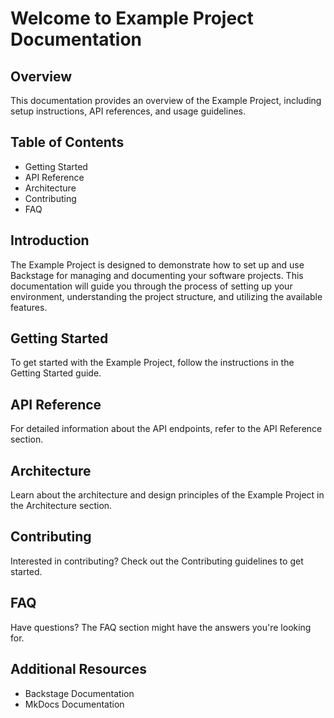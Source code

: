 # Welcome to Example Project Documentation

## Overview
This documentation provides an overview of the Example Project, including setup instructions, API references, and usage guidelines.

## Table of Contents
- Getting Started
- API Reference
- Architecture
- Contributing
- FAQ

## Introduction
The Example Project is designed to demonstrate how to set up and use Backstage for managing and documenting your software projects. This documentation will guide you through the process of setting up your environment, understanding the project structure, and utilizing the available features.

## Getting Started
To get started with the Example Project, follow the instructions in the Getting Started guide.

## API Reference
For detailed information about the API endpoints, refer to the API Reference section.

## Architecture
Learn about the architecture and design principles of the Example Project in the Architecture section.

## Contributing
Interested in contributing? Check out the Contributing guidelines to get started.

## FAQ
Have questions? The FAQ section might have the answers you're looking for.

## Additional Resources
- Backstage Documentation
- MkDocs Documentation
